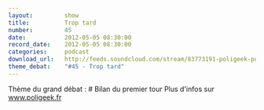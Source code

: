 ```yaml
---
layout:         show
title:          Trop tard
number:         45
date:           2012-05-05 08:30:00
record_date:    2012-05-05 08:30:00
categories:     podcast
download_url:   http://feeds.soundcloud.com/stream/83773191-poligeek-poligeek45.mp3
theme_debat:    "#45 - Trop tard"
---
```



Thème du grand débat : # Bilan du premier tour Plus d'infos sur www.poligeek.fr

